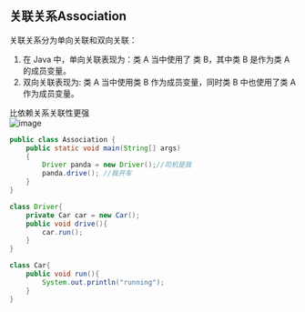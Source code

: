 ## 关联关系Association
关联关系分为单向关联和双向关联：
1. 在 Java 中，单向关联表现为：类 A 当中使用了 类 B，其中类 B 是作为类 A 的成员变量。
2. 双向关联表现为: 类 A 当中使用类 B 作为成员变量，同时类 B 中也使用了类 A 作为成员变量。

比依赖关系关联性更强  
![image](https://user-images.githubusercontent.com/41529680/147849697-d144d79b-46c8-4a07-9e16-3116339dd74f.png)

  
```java
public class Association {
    public static void main(String[] args)
    {
        Driver panda = new Driver();//司机是我
        panda.drive(); //我开车
    }
}

class Driver{
    private Car car = new Car();
    public void drive(){
        car.run();
    }
}

class Car{
    public void run(){
        System.out.println("running");
    }
}
```

